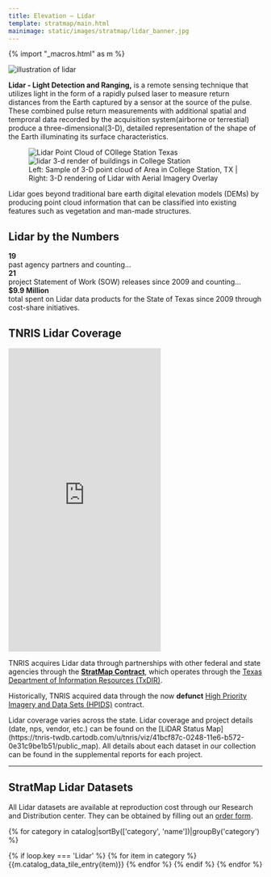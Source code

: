 ```yaml
---
title: Elevation – Lidar
template: stratmap/main.html
mainimage: static/images/stratmap/lidar_banner.jpg
---
```

{% import "_macros.html" as m %}


<div class="container"><img class="img-responsive pull-right" style="max-width: 400px;" src="http://lidar-america.com/wp-content/uploads/2014/03/LiDAR-Escaneo-Ejemplo.jpg" alt="illustration of lidar">
<p class="lead"><strong>Lidar - Light Detection and Ranging,</strong> is a remote sensing technique that utilizes light in the form of a rapidly pulsed laser to measure return distances from the Earth captured by a sensor at the source of the pulse. These combined pulse return measurements with additional spatial and temproral data recorded by the acquisition system(airborne or terrestial) produce a three-dimensional(3-D), detailed representation of the shape of the Earth illuminating its surface characteristics.</p>
</div>

<figure class="full-article-figure">
<div id="imageCompare1" class='twentytwenty-container lidar-compare'>
<img class="img-responsive" src="{{m.link('static/images/stratmap/flyover_pointcloud_lidar_sample.jpg')}}" alt="Lidar Point Cloud of COllege Station Texas">
<img class="img-responsive" src="{{m.link('static/images/stratmap/flyover_render_buildings_lidar_sample.jpg')}}" alt="lidar 3-d render of buildings in College Station">
</div>
<figcaption class="text-center">Left: Sample of 3-D point cloud of Area in College Station, TX | Right: 3-D rendering of Lidar with Aerial Imagery Overlay</figcaption>
</figure>

<div class="container">
<p class="lead">Lidar goes beyond traditional bare earth digital elevation models (DEMs) by producing point cloud information that can be classified into existing features such as vegetation and man-made structures.  </p>

</div>

<section id="stratmap-by-the-numbers" class="lidar-numbers">
    <div class="container">
      <h2>Lidar by the Numbers</h2>
        <div class="row">
            <div class="col-sm-4">
              <strong>19</strong><br> past agency partners and counting...
            </div>
            <div class="col-sm-4">
              <strong>21</strong><br> project Statement of Work (SOW) releases since 2009 and counting...
            </div>
            <div class="col-sm-4">
              <strong>$9.9 Million</strong><br> total spent on Lidar data products for the State of Texas since 2009 through cost-share initiatives.
            </div>
            <!-- <div class="col-xs-12">
              Timeline? --- StratMap Program direct funding over time
            </div> --> 
          </div>
      </div>
</section>
<div class="container">

<h2>TNRIS Lidar Coverage</h2>

<iframe class="pull-right" width="60%" height="600" frameborder="0" src="https://tnris.cartodb.com/viz/0447c616-bee6-11e5-bf8f-0ea31932ec1d/embed_map" allowfullscreen webkitallowfullscreen mozallowfullscreen oallowfullscreen msallowfullscreen></iframe><p class="lead"> TNRIS acquires Lidar data through partnerships with other federal and state agencies through the <a href="{{m.link('stratmap/stratmap-contracts')}}"><strong>StratMap Contract</strong></a>, which operates through the <a href="http://dir.texas.gov/">Texas Department of Information Resources (TxDIR)</a>.

<p class="lead">Historically, TNRIS acquired data through the now <strong>defunct</strong> <a href="{{m.link('high-priority-imagery-data-sets')}}">High Priority Imagery and Data Sets (HPIDS)</a> contract.</p>

<p class="lead">
Lidar coverage varies across the state. Lidar coverage and project details (date, nps, vendor, etc.) can be found on the [LiDAR Status Map](https://tnris-twdb.cartodb.com/u/tnris/viz/41bcf87c-0248-11e6-b572-0e31c9be1b51/public_map). All details about each dataset in our collection can be found in the supplemental reports for each project.</p>

<hr class="clearfix">

<h2>StratMap Lidar Datasets</h2>

<p class="lead">All Lidar datasets are available at reproduction cost through our Research and Distribution center. They can be obtained by filling out an <a href="https://tnris.org/order-data/">order form</a>.</p>

{% for category in catalog|sortBy(['category', 'name'])|groupBy('category') %}
  
  {% if loop.key === 'Lidar' %}
      {% for item in category %}
        {{m.catalog_data_tile_entry(item)}}
      {% endfor %}
    {% endif %}
{% endfor %}

</div>
